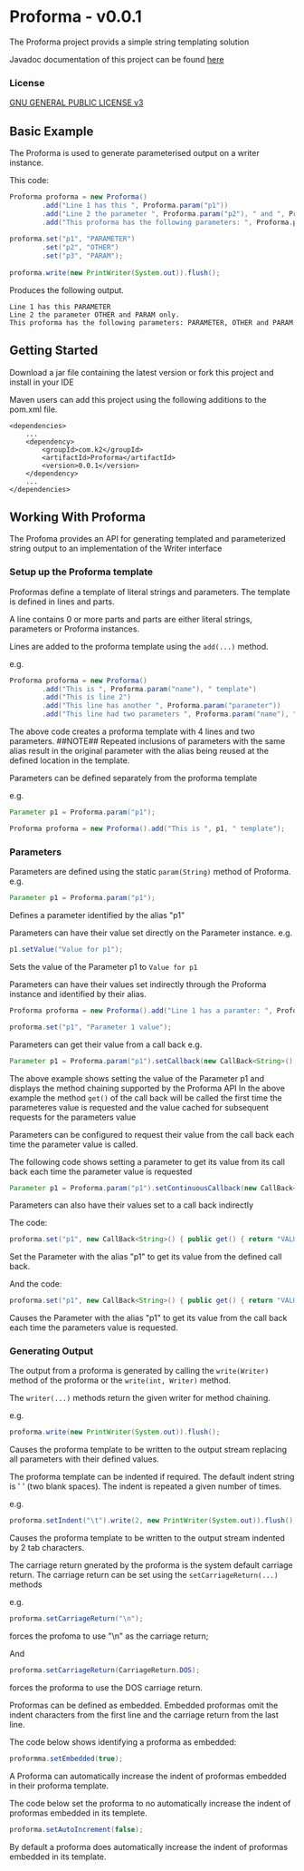 # Proforma - v0.0.1
The Proforma project provids a simple string templating solution

Javadoc documentation of this project can be found [here](https://simonemmott.github.io/Proforma/index.html)


### License

[GNU GENERAL PUBLIC LICENSE v3](http://fsf.org/)

## Basic Example

The Proforma is used to generate parameterised output on a writer instance.

This code:

```java
Proforma proforma = new Proforma()
		.add("Line 1 has this ", Proforma.param("p1"))
		.add("Line 2 the parameter ", Proforma.param("p2"), " and ", Proforma.param("p3"), " only.")
		.add("This proforma has the following parameters: ", Proforma.param("p1"), ", ", Proforma.param("p2"), " and ", Proforma.param("p3"));
		
proforma.set("p1", "PARAMETER")	
		.set("p2", "OTHER")
		.set("p3", "PARAM");
		
proforma.write(new PrintWriter(System.out)).flush();
```
Produces the following output.

```text
Line 1 has this PARAMETER
Line 2 the parameter OTHER and PARAM only.
This proforma has the following parameters: PARAMETER, OTHER and PARAM
```

## Getting Started

Download a jar file containing the latest version or fork this project and install in your IDE

Maven users can add this project using the following additions to the pom.xml file.
```maven
<dependencies>
    ...
    <dependency>
        <groupId>com.k2</groupId>
        <artifactId>Proforma</artifactId>
        <version>0.0.1</version>
    </dependency>
    ...
</dependencies>
```

## Working With Proforma

The Profoma provides an API for generating templated and parameterized string output to an implementation of the Writer interface

### Setup up the Proforma template
Proformas define a template of literal strings and parameters. The template is defined in lines and parts.

A line contains 0 or more parts and parts are either literal strings, parameters or Proforma instances.

Lines are added to the proforma template using the `add(...)` method.

e.g.

```java
Proforma proforma = new Proforma()
		.add("This is ", Proforma.param("name"), " template")
		.add("This is line 2")
		.add("This line has another ", Proforma.param("parameter"))
		.add("This line had two parameters ", Proforma.param("name"), " and ", Proforma.param("parameter"));
```
The above code creates a proforma template with 4 lines and two parameters. ##NOTE## Repeated inclusions of parameters with the same alias
result in the original parameter with the alias being reused at the defined location in the template.

Parameters can be defined separately from the proforma template

e.g.

```java
Parameter p1 = Proforma.param("p1");

Proforma proforma = new Proforma().add("This is ", p1, " template");
```

### Parameters
Parameters are defined using the static `param(String)` method of Proforma.
e.g.

```java
Parameter p1 = Proforma.param("p1");
```
Defines a parameter identified by the alias "p1"

Parameters can have their value set directly on the Parameter instance.
e.g.

```java
p1.setValue("Value for p1");
```
Sets the value of the Parameter p1 to `Value for p1`

Parameters can have their values set indirectly through the Proforma instance and identified by their alias.

```java
Proforma proforma = new Proforma().add("Line 1 has a paramter: ", Proforma.param("p1"));

proforma.set("p1", "Parameter 1 value");
```

Parameters can get their value from a call back
e.g.

```java
Parameter p1 = Proforma.param("p1").setCallback(new CallBack<String>() { public get() { return "VALUE"; } } );
```
The above example shows setting the value of the Parameter p1 and displays the method chaining supported by the Proforma API
In the above example the method `get()` of the call back will be called the first time the parameteres value is requested and the value cached 
for subsequent requests for the parameters value

Parameters can be configured to request their value from the call back each time the parameter value is called.

The following code shows setting a parameter to get its value from its call back each time the parameter value is requested

```java
Parameter p1 = Proforma.param("p1").setContinuousCallback(new CallBack<String>() { public get() { return "VALUE"; } } );
```

Parameters can also have their values set to a call back indirectly 

The code:

```java
proforma.set("p1", new CallBack<String>() { public get() { return "VALUE"; } });
```
Set the Parameter with the alias "p1" to get its value from the defined call back.

And the code:

```java
proforma.set("p1", new CallBack<String>() { public get() { return "VALUE"; } }, true); 
```

Causes the Parameter with the alias "p1" to get its value from the call back each time the parameters value is requested.

### Generating Output
The output from a proforma is generated by calling the `write(Writer)` method of the proforma or the `write(int, Writer)` method.

The `writer(...)` methods return the given writer for method chaining.

e.g.

```java
proforma.write(new PrintWriter(System.out)).flush();
```
Causes the proforma template to be written to the output stream replacing all parameters with their defined values.

The proforma template can be indented if required. The default indent string is '  ' (two blank spaces). The indent is repeated a given number of times.

e.g.

```java
proforma.setIndent("\t").write(2, new PrintWriter(System.out)).flush();
```

Causes the proforma template to be written to the output stream indented by 2 tab characters.

The carriage return gnerated by the proforma is the system default carriage return.  The carriage return can be set using the `setCarriageReturn(...)` methods

e.g.

```java
proforma.setCarriageReturn("\n");
```
forces the profoma to use "\n" as the carriage return;

And

```java
proforma.setCarriageReturn(CarriageReturn.DOS);
```
forces the proforma to use the DOS carriage return.

Proformas can be defined as embedded. Embedded proformas omit the indent characters from the first line and the carriage return from the last line.

The code below shows identifying a proforma as embedded:

```java
proformma.setEmbedded(true);
```

A Proforma can automatically increase the indent of proformas embedded in their proforma template.

The code below set the proforma to no automatically increase the indent of proformas embedded in its templete.

```java
proforma.setAutoIncrement(false);
```
By default a proforma does automatically increase the indent of proformas embedded in its template.







































